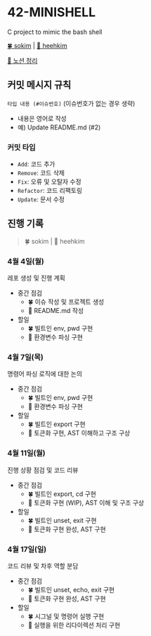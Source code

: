 # 42-MINISHELL

C project to mimic the bash shell

[🍀 sokim](https://github.com/S0YKIM) | [🌙 heehkim](https://github.com/hhkim0729)

[🔗 노션 정리](https://www.notion.so/microshell-b30b48455fcc434a91f4436043f95653)

## 커밋 메시지 규칙

`타입 내용 (#이슈번호)` (이슈번호가 없는 경우 생략)

- 내용은 영어로 작성
- 예) Update README.md (#2)

### 커밋 타입

- `Add`: 코드 추가
- `Remove`: 코드 삭제
- `Fix`: 오류 및 오탈자 수정
- `Refactor`: 코드 리팩토링
- `Update`: 문서 수정

## 진행 기록

> 🍀 sokim | 🌙 heehkim

### 4월 4일(월)

레포 생성 및 진행 계획

- 중간 점검
  - 🍀 이슈 작성 및 프로젝트 생성
  - 🌙 README.md 작성
- 할일
  - 🍀 빌트인 env, pwd 구현
  - 🌙 환경변수 파싱 구현

### 4월 7일(목)

명령어 파싱 로직에 대한 논의

- 중간 점검
  - 🍀 빌트인 env, pwd 구현
  - 🌙 환경변수 파싱 구현
- 할일
  - 🍀 빌트인 export 구현
  - 🌙 토큰화 구현, AST 이해하고 구조 구상

### 4월 11일(월)

진행 상황 점검 및 코드 리뷰

- 중간 점검
  - 🍀 빌트인 export, cd 구현
  - 🌙 토큰화 구현 (WIP), AST 이해 및 구조 구상
- 할일
  - 🍀 빌트인 unset, exit 구현
  - 🌙 토큰화 구현 완성, AST 구현

### 4월 17일(일)

코드 리뷰 및 차후 역할 분담

- 중간 점검
  - 🍀 빌트인 unset, echo, exit 구현
  - 🌙 토큰화 구현 완성, AST 구현
- 할일
  - 🍀 시그널 및 명령어 실행 구현
  - 🌙 실행을 위한 리다이렉션 처리 구현

